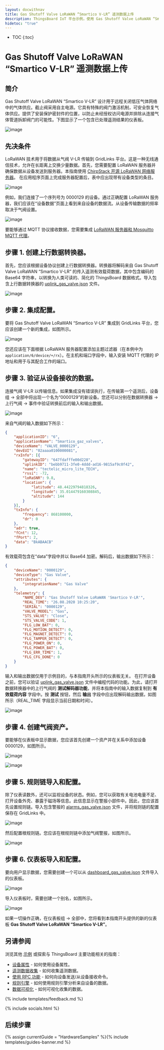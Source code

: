 ```yaml
---
layout: docwithnav
title: Gas Shutoff Valve LoRaWAN “Smartico V-LR” 遥测数据上传
description: ThingsBoard IoT 平台示例，使用 Gas Shutoff Valve LoRaWAN “Smartico V-LR” 通过 MQTT 上传阀门状态数据。
hidetoc: "true"
---
```


* TOC
{:toc}

# Gas Shutoff Valve LoRaWAN “Smartico V-LR” 遥测数据上传
## 简介
Gas Shutoff Valve LoRaWAN “Smartico V-LR” 设计用于远程关闭低压气体网络中的气体供应。截止阀采用自主电源。它具有特殊的阀门激活机制，可安全恢复气体供应。提供了安装保护密封件的位置，以防止未经授权访问电源并排除从连接气体管道拆卸阀门的可能性。下图显示了一个包含已处理遥测结果的仪表板。

![image](/images/samples/smartico/gas-valve-lorawan/MainDash.png)

## 先决条件
LoRaWAN 技术用于将数据从气阀 V-LR 传输到 GridLinks 平台。这是一种无线通信技术，允许在长距离上交换少量数据。首先，您需要配置 LoRaWAN 服务器并确保数据从设备发送到服务器。本指南使用 [ChirpStack 开源 LoRaWAN 网络服务器](https://www.chirpstack.io/application-server/)。
在应用程序页面上完成服务器配置后，表中应出现带有设备类型的条目。

![image](/images/samples/smartico/gas-valve-lorawan/Lora1.PNG)

例如，我们连接了一个序列号为 0000129 的设备。通过正确配置 LoRaWAN 服务器，我们应该在“设备数据”页面上看到来自设备的数据流。从设备传输数据的频率取决于气阀设置。

![image](/images/samples/smartico/gas-valve-lorawan/Lora2.PNG)

要能够通过 MQTT 协议接收数据，您需要集成 [LoRaWAN 服务器和 Mosquitto MQTT 代理](https://www.chirpstack.io/application-server/integrations/mqtt/)。
## 步骤 1. 创建上行数据转换器。
首先，您应该根据设备协议创建上行数据转换器。转换器将解码来自 Gas Shutoff Valve LoRaWAN “Smartico V-LR” 的传入遥测有效载荷数据，其中包含编码的 Base64 字符串，以转换为人类可读的、简化的 ThingsBoard 数据格式。导入包含上行数据转换器的 [uplink_gas_valve.json](/docs/samples/smartico/gas-valve-lorawan/resources/uplink_gas_valve.json) 文件。

![image](/images/samples/smartico/gas-valve-lorawan/converter.PNG)

## 步骤 2. 集成配置。
要将 Gas Shutoff Valve LoRaWAN “Smartico V-LR” 集成到 GridLinks 平台，您应该创建一个新的集成，如图所示。

![image](/images/samples/smartico/gas-valve-lorawan/integration.PNG)

您还应该在下面根据 LoRaWAN 服务器配置添加主题过滤器（在本例中为 ```application/6/device/+/rx```）。在主机和端口字段中，输入安装 MQTT 代理的 IP 地址和用于与其配合工作的端口。
## 步骤 3. 验证从设备接收的数据。
连接气阀 V-LR 以传输信息。如果集成没有错误执行，在传输第一个遥测后，设备组 → 全部中将出现一个名为“0000129”的新设备。您还可以分别在数据转换器 → 上行气阀 → 事件中验证转换前后的输入和输出数据。

![image](/images/samples/smartico/gas-valve-lorawan/Verifying.PNG)

来自气阀的输入数据如下所示：
```json
{
    "applicationID": "6",
    "applicationName": "Smartico_gaz_valves",
    "deviceName": "VALVE_0000129",
    "devEUI": "02aaaa0100000081",
    "rxInfo": [{
        "gatewayID": "647fdafffe00d228",
        "uplinkID": "bebb9711-3fe0-4ddd-ad16-9815af9c0f42",
        "name": "tectelic_micro_lite_TECH",
        "rssi": -72,
        "loRaSNR": 9.8,
        "location": {
            "latitude": 48.44229794818326,
            "longitude": 35.014479160308845,
            "altitude": 144
        }
    }],
    "txInfo": {
        "frequency": 868100000,
        "dr": 0
    },
    "adr": true,
    "fCnt": 12,
    "fPort": 2,
    "data": "BkABAACB"
}
```
有效载荷包含在“data”字段中并以 Base64 加密。解码后，输出数据如下所示：
```json
{
    "deviceName": "0000129",
    "deviceType": "Gas Valve",
    "attributes": {
        "integrationName": "Gas Valve"
    },
    "telemetry": {
        "NAME_DEV": "Gas Shutoff Valve LoRaWAN 'Smartico V-LR'",
        "REAL_TIME": "26.08.2020 10:25:20",
        "SERIAL": "0000129",
        "VALVE_MODEL": "Gas",
        "STS_VALVE": "Close",
        "STS_VALVE_CODE": 1,
        "FLG_LOW_BAT": 0,
        "FLG_MOTION_DETECT": 0,
        "FLG_MAGNET_DETECT": 0,
        "FLG_TAMPER_DETECT": 0,
        "FLG_POWER_ON": 0,
        "FLG_POWER_BAT": 0,
        "FLG_ERR_TIME": 1,
        "FLG_CFG_DONE": 0
    }
}
```
输入和输出数据仅用于示例目的，与本指南开头所示的仪表板无关。
在打开设备之前，您可以验证 [uplink_gas_valve.json](/docs/samples/smartico/gas-valve-lorawan/resources/uplink_gas_valve.json) 文件中编程代码的功能。为此，请打开数据转换器中的上行气阀的 **测试解码器功能**，并将本指南中的输入数据复制到 **有效载荷内容** 字段中。按 **测试** 按钮，然后 **输出** 字段中应出现解码输出数据，如图所示（REAL_TIME 字段显示当前日期和时间）。

![image](/images/samples/smartico/gas-valve-lorawan/VerifyingUplink.PNG)

## 步骤 4. 创建气阀资产。
要能够在仪表板中显示数据，您应该首先创建一个资产并在关系中添加设备 0000129，如图所示。

![image](/images/samples/smartico/gas-valve-lorawan/asset.PNG)

![image](/images/samples/smartico/gas-valve-lorawan/asset2.PNG)

## 步骤 5. 规则链导入和配置。
除了仪表读数外，还可以监视设备的状态。例如，您可以获取有关电池电量不足、打开设备外壳、暴露于磁场等信息。此信息显示在警报小部件中。因此，您应该首先设置规则链。导入包含警报的 [alarms_gas_valve.json](/docs/samples/smartico/gas-valve-lorawan/resources/alarms_gas_valve.json) 文件，并将规则链的配置保存在 GridLinks 中。

![image](/images/samples/smartico/gas-valve-lorawan/alarm1.PNG)

然后配置根规则链。您应该在根规则链中添加气阀警报，如图所示。

![image](/images/samples/smartico/gas-valve-lorawan/alarm2.PNG)

## 步骤 6. 仪表板导入和配置。
要向用户显示数据，您需要创建一个可以从 [dashboard_gas_valve.json](/docs/samples/smartico/gas-valve-lorawan/resources/dashboard_gas_valve.json) 文件导入的仪表板。

![image](/images/samples/smartico/gas-valve-lorawan/dashboard1.PNG)

导入仪表板时，需要创建一个别名，如图所示。

![image](/images/samples/smartico/gas-valve-lorawan/dashboard2.PNG)

如果一切操作正确，在仪表板组 → 全部中，您将看到本指南开头提供的新的仪表板 **Gas Shutoff Valve LoRaWAN “Smartico V-LR”**。

## 另请参阅

浏览其他 [示例](/docs/samples) 或探索与 ThingsBoard 主要功能相关的指南：

- [设备属性](/docs/user-guide/attributes/) - 如何使用设备属性。
- [遥测数据收集](/docs/user-guide/telemetry/) - 如何收集遥测数据。
- [使用 RPC 功能](/docs/user-guide/rpc/) - 如何向设备发送/从设备接收命令。
- [规则引擎](/docs/user-guide/rule-engine/) - 如何使用规则引擎分析来自设备的数据。
- [数据可视化](/docs/user-guide/visualization/) - 如何可视化收集的数据。

{% include templates/feedback.md %}

{% include socials.html %}

## 后续步骤

{% assign currentGuide = "HardwareSamples" %}{% include templates/guides-banner.md %}